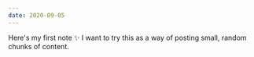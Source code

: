 ```yaml
---
date: 2020-09-05
---
```


Here's my first note ✨ I want to try this as a way of posting small, random chunks of content.
